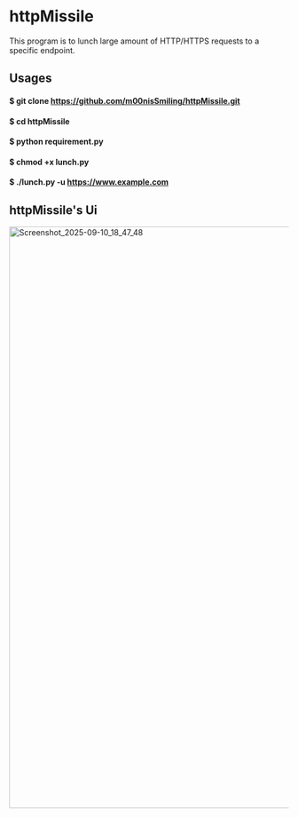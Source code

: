 # httpMissile
This program is to lunch large amount of HTTP/HTTPS requests to a specific endpoint.

## Usages
#### $ git clone https://github.com/m00nisSmiling/httpMissile.git
#### $ cd httpMissile
#### $ python requirement.py
#### $ chmod +x lunch.py
#### $ ./lunch.py -u https://www.example.com

## httpMissile's Ui
<img width="1920" height="1048" alt="Screenshot_2025-09-10_18_47_48" src="https://github.com/user-attachments/assets/399d7eba-fe50-41ec-9788-cbf343b6070d" />
